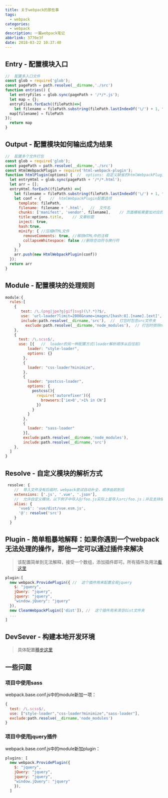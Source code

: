 ```yaml
---
title: 关于webpack的那些事
tags:
  - webpack
categories:
  - webpack
description: 一篇webpack笔记
abbrlink: 3770e3f
date: 2018-03-22 10:37:40
---
```

## Entry - 配置模块入口

```js
//  配置多入口文件
const glob = require('glob');
const pagePath = path.resolve(__dirname,'./src')
function entries() {
  let entryFiles = glob.sync(pagePath + '/*/*.js');
  let map = {};
  entryFiles.forEach((filePath)=>{
    let filename = filePath.substring(filePath.lastIndexOf('\/') + 1, filePath.lastIndexOf('.'));
  map[filename] = filePath
});
  return map
}
```

## Output - 配置模块如何输出成为结果

```js
//  配置多个文件打包
const glob = require('glob');
const pagePath = path.resolve(__dirname,'./src')
const HtmlWebpackPlugin = require('html-webpack-plugin');
function htmlPlugin(options) {  //  options: 自定义缺省的htmlWebpackPlugin参数
  let entryHtml = glob.sync(pagePath + '/*/*.html');
  let arr = [];
  entryHtml.forEach((filePath) =>{
    let filename = filePath.substring(filePath.lastIndexOf('\/') + 1, filePath.lastIndexOf('.')); //  获取文件名
    let conf = {    //  htmlWebpackPlugin配置选项
      template: filePath,
      filename: filename + '.html',   //  文件名
      chunks: ['manifest', 'vendor', filename],    // 页面模板需要加对应的js脚本，如果不加这行则每个页面都会引入所有的js脚本
      title:options.title,    // 文章标题
      inject: true,
      hash:true,
      minify: { //压缩HTML文件
        removeComments: true, //移除HTML中的注释
        collapseWhitespace: false //删除空白符与换行符
      }
    };
    arr.push(new HtmlWebpackPlugin(conf))
  });
  return arr
}
```

## Module - 配置模块的处理规则

```js
module:{
  rules:[
    {
       test: /\.(png|jpe?g|gif|svg)(\?.*)?$/,
       use: 'url-loader?limit=2000&name=images/[hash:8].[name].[ext]',  //  使用url-loader处理图像文件，小于2000转为base64，否则打包到images文件夹下名为[hash:8].[name].[ext]
       include:path.resolve(__dirname,'src'),  //  打包时包含src文件夹
         exclude:path.resolve(__dirname,'node_modules'),  // 打包时排除node_modules文件夹
    },
    {
      test: /\.scss$/,
      use: [{   //  loader的另一种配置方式(loader解析顺序从后往前)
          loader: "style-loader",
          options: {}
        },
        {
          loader: "css-loader?minimize",
        },
        {
          loader: "postcss-loader",
          options: {
            postcss(){
              require('autorefixer')({
                browsers:['ie>8','>1% in CN']
              })
            }
          }
        },
        {
          loader: "sass-loader"
        }],
        exclude:path.resolve(__dirname,'node_modules'),
        include:path.resolve(__dirname,'src')
    },
  ]
}
```

## Resolve - 自定义模块的解析方式

```js
 resolve: {
    //  导入文件没有后缀时，webpack尝试自动补全，顺序由前到后
    extensions: ['.js', '.vue', '.json'],
    //  允许自定义模块。以下例子中导入@/foo.js实际上是导入src/foo.js；并且支持使用$结尾缩小搜索范围(命中vue结尾的模块，及只会将 import vue 转换为 import vue/dist/vue.esm.js)
    alias: {
      'vue$': 'vue/dist/vue.esm.js',
      '@': resolve('src')
    }
  }
```

## Plugin - 简单粗暴地解释：如果你遇到一个webpack无法处理的操作，那他一定可以通过插件来解决

> 该配置简单到无法解释，接受一个数组，添加插件即可。所有插件及用法[看这里](https://doc.webpack-china.org/plugins/)

```js
plugin:[
  new webpack.ProvidePlugin({ //  这个插件用来配置全局jquery
    $: "jquery",
    jQuery: "jquery",
    jquery: "jquery",
    "window.jQuery": "jquery"
  }),
  new CleanWebpackPlugin(['dist']), //  这个插件用来清空dist文件夹
  ...
]
```

## DevSever - 构建本地开发环境

> 具体配置[移步这里](https://doc.webpack-china.org/configuration/dev-server/)

## 一些问题

### 项目中使用sass

webpack.base.conf.js中的module新加一项：

```js webpack.base.conf.js
{
  test: /\.scss$/,
  use: ["style-loader","css-loader?minimize","sass-loader"],
  exclude:path.resolve(__dirname,'node_modules')
}
```

### 项目中使用jquery插件

webpack.base.conf.js中的module新加plugin：

```js webpack.base.conf.js
plugins: [
  new webpack.ProvidePlugin({
    $: "jquery",
    jQuery: "jquery",
    jquery: "jquery",
    "window.jQuery": "jquery"
    }),
  ]
```
